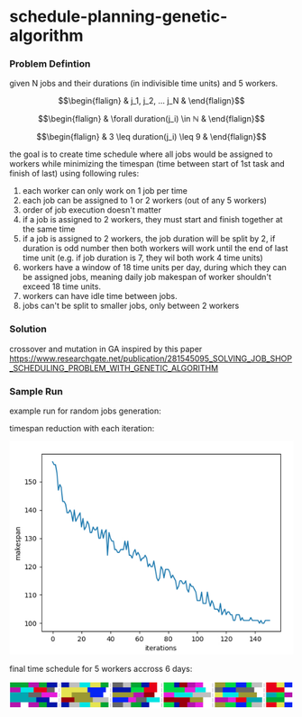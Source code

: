# schedule-planning-genetic-algorithm

### Problem Defintion

given N jobs and their durations (in indivisible time units) and 5 workers.
```math
\begin{flalign}
& j_1, j_2, ... j_N &
\end{flalign}
```
```math
\begin{flalign}
& \forall duration(j_i) \in ℕ &
\end{flalign}
```
```math
\begin{flalign}
& 3 \leq duration(j_i) \leq 9 &
\end{flalign}
```

the goal is to create time schedule where all jobs would be assigned to workers while minimizing the timespan (time between start of 1st task and finish of last) using following rules:
1) each worker can only work on 1 job per time
2) each job can be assigned to 1 or 2 workers (out of any 5 workers)
3) order of job execution doesn't matter
4) if a job is assigned to 2 workers, they must start and finish together at the same time
5) if a job is assigned to 2 workers, the job duration will be split by 2, if duration is odd number then both workers will work until the end of last time unit (e.g. if job duration is 7, they wil both work 4 time units)
6) workers have a window of 18 time units per day, during which they can be assigned jobs, meaning daily job makespan of worker shouldn't exceed 18 time units.
7) workers can have idle time between jobs.
8) jobs can't be split to smaller jobs, only between 2 workers

### Solution

crossover and mutation in GA inspired by this paper https://www.researchgate.net/publication/281545095_SOLVING_JOB_SHOP_SCHEDULING_PROBLEM_WITH_GENETIC_ALGORITHM

### Sample Run

example run for random jobs generation:

timespan reduction with each iteration:

![http://url/to/img.png](https://github.com/markshapiro/schedule-planning-genetic-algorithm/raw/main/iterations.jpg)

final time schedule for 5 workers accross 6 days:

![http://url/to/img.png](https://github.com/markshapiro/schedule-planning-genetic-algorithm/raw/main/timetable.jpg)

